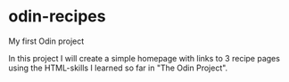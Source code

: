 # odin-recipes
My first Odin project

In this project I will create a simple homepage with links to 3 recipe pages using the HTML-skills I learned so far in "The Odin Project".